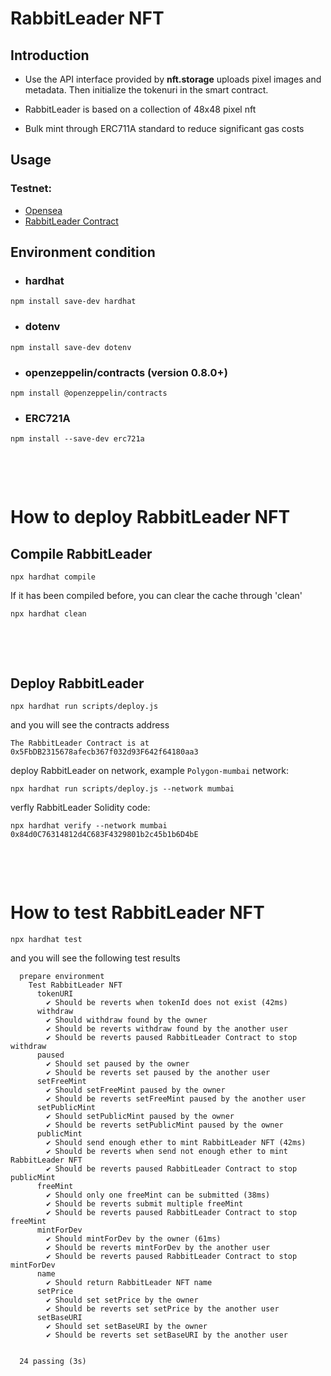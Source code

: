 # RabbitLeader NFT 

## Introduction
- Use the API interface provided by **nft.storage** uploads pixel images and metadata.
Then initialize the tokenuri in the smart contract.

- RabbitLeader is based on a collection of 48x48 pixel nft

- Bulk mint through ERC711A standard to reduce significant gas costs






## **Usage**
### Testnet:
- [Opensea](https://testnets.opensea.io/collection/rabbitleader-iosiy7adfd)
- [RabbitLeader Contract](https://mumbai.polygonscan.com/address/0x32178cb895f1168e3617eb0010e241c6ade1d140)

## **Environment condition**
- ### hardhat
```
npm install save-dev hardhat
```
- ### dotenv
```
npm install save-dev dotenv
```
- ### openzeppelin/contracts (version 0.8.0+)
```
npm install @openzeppelin/contracts
```
- ### ERC721A
```
npm install --save-dev erc721a
```



&nbsp;

&nbsp;

# **How to deploy RabbitLeader NFT**

## **Compile RabbitLeader**
```
npx hardhat compile
```
If it has been compiled before, you can clear the cache through 'clean'
```
npx hardhat clean
```





&nbsp;

&nbsp;
## **Deploy RabbitLeader**
```
npx hardhat run scripts/deploy.js
```
and you will see the contracts address
```
The RabbitLeader Contract is at 0x5FbDB2315678afecb367f032d93F642f64180aa3
```

deploy RabbitLeader on network, example `Polygon-mumbai` network:
```
npx hardhat run scripts/deploy.js --network mumbai
```
verfly RabbitLeader Solidity code:
```
npx hardhat verify --network mumbai 0x84d0C76314812d4C683F4329801b2c45b1b6D4bE
```



&nbsp;

&nbsp;
# **How to test RabbitLeader NFT**
```
npx hardhat test
```
and you will see the following test results
```
  prepare environment
    Test RabbitLeader NFT
      tokenURI
        ✔ Should be reverts when tokenId does not exist (42ms)
      withdraw
        ✔ Should withdraw found by the owner
        ✔ Should be reverts withdraw found by the another user
        ✔ Should be reverts paused RabbitLeader Contract to stop withdraw
      paused
        ✔ Should set paused by the owner
        ✔ Should be reverts set paused by the another user
      setFreeMint
        ✔ Should setFreeMint paused by the owner
        ✔ Should be reverts setFreeMint paused by the another user
      setPublicMint
        ✔ Should setPublicMint paused by the owner
        ✔ Should be reverts setPublicMint paused by the owner
      publicMint
        ✔ Should send enough ether to mint RabbitLeader NFT (42ms)
        ✔ Should be reverts when send not enough ether to mint RabbitLeader NFT
        ✔ Should be reverts paused RabbitLeader Contract to stop publicMint
      freeMint
        ✔ Should only one freeMint can be submitted (38ms)
        ✔ Should be reverts submit multiple freeMint
        ✔ Should be reverts paused RabbitLeader Contract to stop freeMint
      mintForDev
        ✔ Should mintForDev by the owner (61ms)
        ✔ Should be reverts mintForDev by the another user
        ✔ Should be reverts paused RabbitLeader Contract to stop mintForDev
      name
        ✔ Should return RabbitLeader NFT name
      setPrice
        ✔ Should set setPrice by the owner
        ✔ Should be reverts set setPrice by the another user
      setBaseURI
        ✔ Should set setBaseURI by the owner
        ✔ Should be reverts set setBaseURI by the another user


  24 passing (3s)
```


